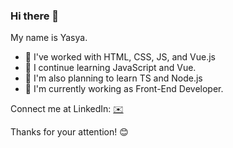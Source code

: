 ### Hi there 👋

My name is Yasya. 

- :notebook: I've worked with HTML, CSS, JS, and Vue.js
- 🌱 I continue learning JavaScript and Vue.
- 🤔 I'm also planning to learn TS and Node.js
- :office: I'm currently working as Front-End Developer.

Connect me at LinkedIn: [:envelope:](https://www.linkedin.com/in/yasya-kalyta/)

Thanks for your attention! :blush: 
